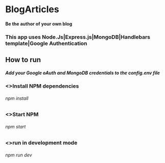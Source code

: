 # BlogArticles
#### Be the author of your own blog

### This app uses Node.Js|Express.js|MongoDB|Handlebars template|Google Authentication

## How to run

##### Add your Google oAuth and MongoDB credentials to the config.env file

### <>Install NPM dependencies
###### npm install

### <>Start NPM
###### npm start

### <>run in development mode
###### npm run dev

